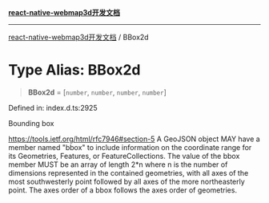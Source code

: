 [**react-native-webmap3d开发文档**](../README.md)

***

[react-native-webmap3d开发文档](../globals.md) / BBox2d

# Type Alias: BBox2d

> **BBox2d** = \[`number`, `number`, `number`, `number`\]

Defined in: index.d.ts:2925

Bounding box

https://tools.ietf.org/html/rfc7946#section-5
A GeoJSON object MAY have a member named "bbox" to include information on the coordinate range for its Geometries, Features, or FeatureCollections.
The value of the bbox member MUST be an array of length 2*n where n is the number of dimensions represented in the contained geometries,
with all axes of the most southwesterly point followed by all axes of the more northeasterly point.
The axes order of a bbox follows the axes order of geometries.
